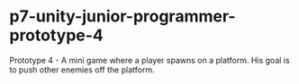 # p7-unity-junior-programmer-prototype-4
Prototype 4 - A mini game where a player spawns on a platform. His goal is to push other enemies off the platform.
